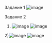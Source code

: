 Задание 1
![image](https://github.com/cotangence/homework_terraform2/assets/160312212/bbfc40c0-c6ee-4a1f-a954-c5578e0cc113)

Задание 2
1) ![image](https://github.com/cotangence/homework_terraform2/assets/160312212/87822ebc-4636-4ec0-8d67-44b5a76fb320)
   ![image](https://github.com/cotangence/homework_terraform2/assets/160312212/c291b6d0-4ac9-4bc6-9c4e-4b4a725ff21b)


2)![image](https://github.com/cotangence/homework_terraform2/assets/160312212/1cca3488-cf7c-4eab-b1d9-337750ee85fd)
![image](https://github.com/cotangence/homework_terraform2/assets/160312212/b5cd750c-deb2-45e7-a3f8-9be51031432b)


